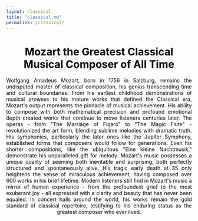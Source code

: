 ```yaml
---
layout: classical
title: "classical.md"
permalink: /classical/
---
```


<div style="max-width: 800px; margin: 0 auto; color: black;">
  <h1 style="text-align: center;">Mozart the Greatest Classical Musical Composer of All Time</h1>
  <p style="text-align: justify; text-align-last: center;">
    Wolfgang Amadeus Mozart, born in 1756 in Salzburg, remains the undisputed master of classical composition, his genius transcending time and cultural boundaries. From his earliest childhood demonstrations of musical prowess to his mature works that defined the Classical era, Mozart's output represents the pinnacle of musical achievement. His ability to compose with both mathematical precision and profound emotional depth created works that continue to move listeners centuries later. The operas - from "The Marriage of Figaro" to "The Magic Flute" - revolutionized the art form, blending sublime melodies with dramatic truth. His symphonies, particularly the later ones like the Jupiter Symphony, established forms that composers would follow for generations. Even his shorter compositions, like the ubiquitous "Eine kleine Nachtmusik," demonstrate his unparalleled gift for melody. Mozart's music possesses a unique quality of seeming both inevitable and surprising, both perfectly structured and spontaneously alive. His tragic early death at 35 only heightens the sense of miraculous achievement, having composed over 600 works in his brief lifetime. Modern listeners still find in Mozart's music a mirror of human experience - from the profoundest grief to the most exuberant joy - all expressed with a clarity and beauty that has never been equaled. In concert halls around the world, his works remain the gold standard of classical repertoire, testifying to his enduring status as the greatest composer who ever lived.
  </p>
</div>